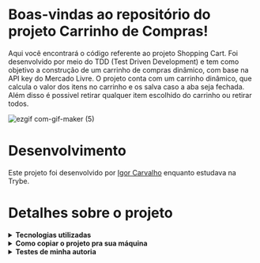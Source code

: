 # Boas-vindas ao repositório do projeto Carrinho de Compras!

Aqui você encontrará o código referente ao projeto Shopping Cart. Foi desenvolvido por meio do TDD (Test Driven Development) e tem como objetivo a construção de um carrinho de compras dinâmico, com base na API key do Mercado Livre. O projeto conta com um carrinho dinâmico, que calcula o valor dos itens no carrinho e os salva caso a aba seja fechada. Além disso é possivel retirar qualquer item escolhido do carrinho ou retirar todos.

![ezgif com-gif-maker (5)](https://user-images.githubusercontent.com/64559670/190874714-621dee88-43bd-4b1d-8d9c-b17c1a95c112.gif)


# Desenvolvimento

Este projeto foi desenvolvido por [Igor Carvalho](https://www.linkedin.com/in/igor-carvalho-554481244/) enquanto estudava na Trybe.

# Detalhes sobre o projeto

<details>
  <summary><strong>Tecnologias utilizadas</strong></summary><br />

  - HTML Semântico
  - CSS
  - JavaScript
  - JavaScript DOM e Eventos
  - WebStorage (localStorage)
  - CSS Flexbox
  - JavaScript ES6
  - JavaScript ES6 HOFs
</details>

<details>
  <summary><strong>Como copiar o projeto pra sua máquina</strong></summary><br />

  Em primeiro lugar clone o repositório
  - `git clone * chave SSH *` <br />
  Depois disso entre na pasta clonada
  - `cd * nome da pasta *` <br />
  E por último instale as dependências do projeto pelo terminal
  - `npm install`
</details>

<details>
  <summary><strong>Testes de minha autoria</strong></summary><br />

  Como dito anteriormente, o código foi realizado a partir do TDD, sendo assim é possível testar as funções desenvolvidas. Todos os testes se encontram na pasta 'tests'. 
  `Atenção: apenas os testes mostrados aqui são de minha autoria, o restante são de autoria da Trybe`
  <details>
    <summary><strong>Teste da função fetchItem</strong></summary><br />
    O código referente ao teste se encontra em fetchItem.test.js, e para rodá-lo basta digitar no terminal
    - npm test fetchItem
  </details>
  <details>
    <summary><strong>Teste da função fetchProducts</strong></summary><br />
    O código referente ao teste se encontra em fetchProducts.test.js. e para rodá-lo basta digitar no terminal
    - npm test fetchProducts
  </details>
  <details>
    <summary><strong>Teste da função getSavedCartItems</strong></summary><br />
    O código referente ao teste se encontra em getSavedCartItems.test.js e para rodá-lo basta digitar no terminal
    - npm test getSavedCartItems
  </details>
  <details>
    <summary><strong>Teste da função saveCartItems</strong></summary><br />
    O código referente ao teste se encontra em saveCartItems.test.js e para rodá-lo basta digitar no terminal
    - npm test saveCartItems
  </details>
</details>
